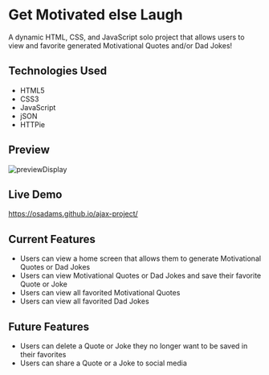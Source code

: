 # Get Motivated else Laugh

A dynamic HTML, CSS, and JavaScript solo project that allows users to view and favorite generated Motivational Quotes and/or Dad Jokes!

## Technologies Used

- HTML5
- CSS3
- JavaScript
- jSON
- HTTPie

## Preview

![previewDisplay](https://user-images.githubusercontent.com/76730244/110040567-095df280-7d11-11eb-9984-eb4daa3b9785.gif)

## Live Demo

https://osadams.github.io/ajax-project/

## Current Features

- Users can view a home screen that allows them to generate Motivational Quotes or Dad Jokes
- Users can view Motivational Quotes or Dad Jokes and save their favorite Quote or Joke
- Users can view all favorited Motivational Quotes
- Users can view all favorited Dad Jokes

## Future Features

- Users can delete a Quote or Joke they no longer want to be saved in their favorites
- Users can share a Quote or a Joke to social media
